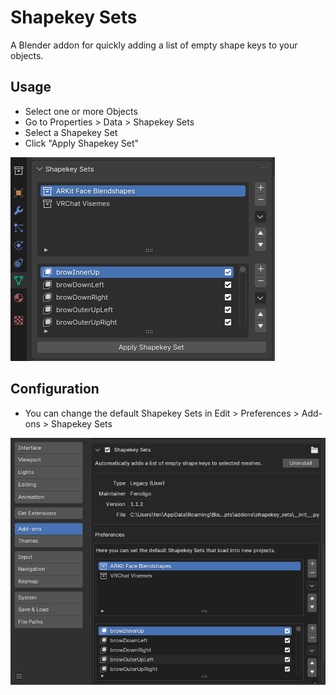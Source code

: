 # Shapekey Sets

A Blender addon for quickly adding a list of empty shape keys to your objects.

## Usage

-   Select one or more Objects
-   Go to Properties > Data > Shapekey Sets
-   Select a Shapekey Set
-   Click "Apply Shapekey Set"

![Screenshot of UI](docs/apply_shapekey_set.png)

## Configuration

-   You can change the default Shapekey Sets in Edit > Preferences > Add-ons > Shapekey Sets

![Screenshot of Add-on Preferences](docs/preferences.png)
